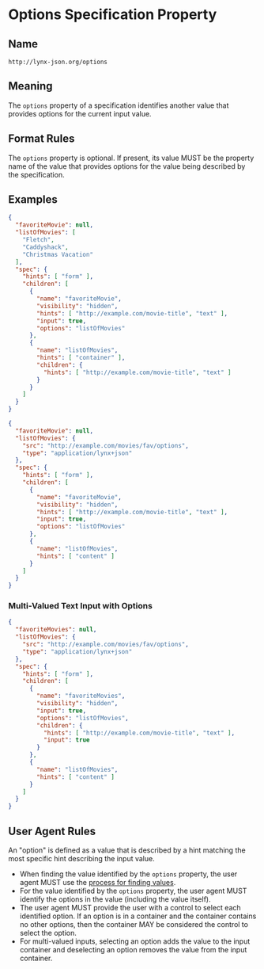 # Options Specification Property

## Name

`http://lynx-json.org/options`

## Meaning

The `options` property of a specification identifies another value that provides options for the current input value.

## Format Rules

The `options` property is optional. If present, its value MUST be the property name of the value that provides options for the value being described by the specification.

## Examples

```json
{
  "favoriteMovie": null,
  "listOfMovies": [
    "Fletch",
    "Caddyshack",
    "Christmas Vacation"
  ],
  "spec": {
    "hints": [ "form" ],
    "children": [
      {
        "name": "favoriteMovie",
        "visibility": "hidden",
        "hints": [ "http://example.com/movie-title", "text" ],
        "input": true,
        "options": "listOfMovies"
      },
      {
        "name": "listOfMovies",
        "hints": [ "container" ],
        "children": {
          "hints": [ "http://example.com/movie-title", "text" ]
        }
      }
    ]
  }
}
```

```json
{
  "favoriteMovie": null,
  "listOfMovies": {
    "src": "http://example.com/movies/fav/options",
    "type": "application/lynx+json"
  },
  "spec": {
    "hints": [ "form" ],
    "children": [
      {
        "name": "favoriteMovie",
        "visibility": "hidden",
        "hints": [ "http://example.com/movie-title", "text" ],
        "input": true,
        "options": "listOfMovies"
      },
      {
        "name": "listOfMovies",
        "hints": [ "content" ]
      }
    ]
  }
}
```

### Multi-Valued Text Input with Options

```json
{
  "favoriteMovies": null,
  "listOfMovies": {
    "src": "http://example.com/movies/fav/options",
    "type": "application/lynx+json"
  },
  "spec": {
    "hints": [ "form" ],
    "children": [
      {
        "name": "favoriteMovies",
        "visibility": "hidden",
        "input": true,
        "options": "listOfMovies",
        "children": {
          "hints": [ "http://example.com/movie-title", "text" ],
          "input": true
        }
      },
      {
        "name": "listOfMovies",
        "hints": [ "content" ]
      }
    ]
  }
}
```

## User Agent Rules

An "option" is defined as a value that is described by a hint matching the most specific hint describing the input value.

- When finding the value identified by the `options` property, the user agent MUST use the [process for finding values](#process-for-finding-values).
- For the value identified by the `options` property, the user agent MUST identify the options in the value (including the value itself).
- The user agent MUST provide the user with a control to select each identified option. If an option is in a container and the container contains no other options, then the container MAY be considered the control to select the option.
- For multi-valued inputs, selecting an option adds the value to the input container and deselecting an option removes the value from the input container.
